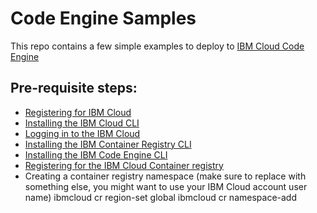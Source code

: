 # Code Engine Samples
This repo contains a few simple examples to deploy to [IBM Cloud Code Engine](https://www.ibm.com/cloud/code-engine)

## Pre-requisite steps:
- [Registering for IBM Cloud](https://cloud.ibm.com/registration)
- [Installing the IBM Cloud CLI](https://cloud.ibm.com/docs/cli?topic=cli-install-ibmcloud-cli)
- [Logging in to the IBM Cloud](https://cloud.ibm.com/)
- [Installing the IBM Container Registry CLI](https://cloud.ibm.com/docs/Registry?topic=Registry-registry_setup_cli_namespace)
- [Installing the IBM Code Engine CLI](https://cloud.ibm.com/docs/codeengine?topic=codeengine-install-cli)
- [Registering for the IBM Cloud Container registry](https://www.ibm.com/cloud/container-registry)
- Creating a container registry namespace (make sure to replace <mynamespace> with something else, you might want to use your IBM Cloud account user name)
    ibmcloud cr region-set global
    ibmcloud cr namespace-add <mynamespace>

